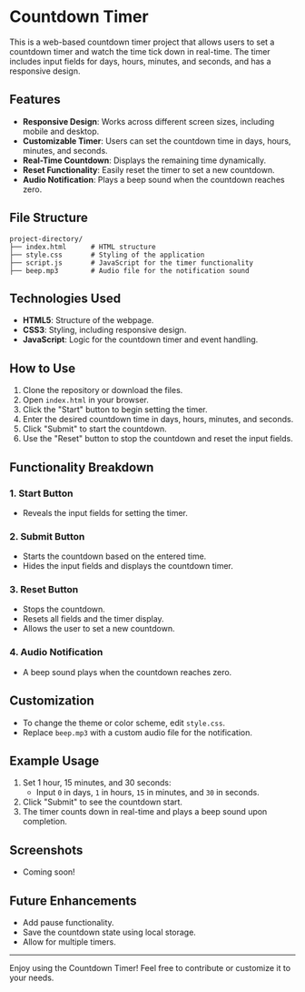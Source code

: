 # Countdown Timer

This is a web-based countdown timer project that allows users to set a countdown timer and watch the time tick down in real-time. The timer includes input fields for days, hours, minutes, and seconds, and has a responsive design.

## Features
- **Responsive Design**: Works across different screen sizes, including mobile and desktop.
- **Customizable Timer**: Users can set the countdown time in days, hours, minutes, and seconds.
- **Real-Time Countdown**: Displays the remaining time dynamically.
- **Reset Functionality**: Easily reset the timer to set a new countdown.
- **Audio Notification**: Plays a beep sound when the countdown reaches zero.

## File Structure
```
project-directory/
├── index.html      # HTML structure
├── style.css       # Styling of the application
├── script.js       # JavaScript for the timer functionality
├── beep.mp3        # Audio file for the notification sound
```

## Technologies Used
- **HTML5**: Structure of the webpage.
- **CSS3**: Styling, including responsive design.
- **JavaScript**: Logic for the countdown timer and event handling.

## How to Use
1. Clone the repository or download the files.
2. Open `index.html` in your browser.
3. Click the "Start" button to begin setting the timer.
4. Enter the desired countdown time in days, hours, minutes, and seconds.
5. Click "Submit" to start the countdown.
6. Use the "Reset" button to stop the countdown and reset the input fields.

## Functionality Breakdown
### 1. **Start Button**
- Reveals the input fields for setting the timer.

### 2. **Submit Button**
- Starts the countdown based on the entered time.
- Hides the input fields and displays the countdown timer.

### 3. **Reset Button**
- Stops the countdown.
- Resets all fields and the timer display.
- Allows the user to set a new countdown.

### 4. **Audio Notification**
- A beep sound plays when the countdown reaches zero.

## Customization
- To change the theme or color scheme, edit `style.css`.
- Replace `beep.mp3` with a custom audio file for the notification.

## Example Usage
1. Set 1 hour, 15 minutes, and 30 seconds:
   - Input `0` in days, `1` in hours, `15` in minutes, and `30` in seconds.
2. Click "Submit" to see the countdown start.
3. The timer counts down in real-time and plays a beep sound upon completion.

## Screenshots
- Coming soon!

## Future Enhancements
- Add pause functionality.
- Save the countdown state using local storage.
- Allow for multiple timers.

---

Enjoy using the Countdown Timer! Feel free to contribute or customize it to your needs.
